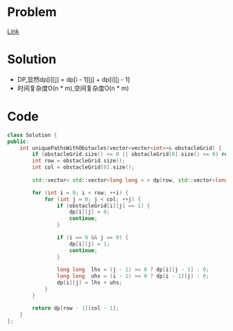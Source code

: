 # Problem
[Link](https://leetcode-cn.com/problems/unique-paths-ii/)

# Solution
* DP,显然dp[i][j] = dp[i - 1][j] + dp[i][j - 1]
* 时间复杂度O(n * m),空间复杂度O(n * m)

# Code
```cpp
class Solution {
public:
    int uniquePathsWithObstacles(vector<vector<int>>& obstacleGrid) {
        if (obstacleGrid.size() <= 0 || obstacleGrid[0].size() <= 0) return 0;
        int row = obstacleGrid.size();
        int col = obstacleGrid[0].size();
    
        std::vector< std::vector<long long > > dp(row, std::vector<long long >(col));

        for (int i = 0; i < row; ++i) {
            for (int j = 0; j < col; ++j) {
                if (obstacleGrid[i][j] == 1) {
                    dp[i][j] = 0;
                    continue;
                }

                if (i == 0 && j == 0) {
                    dp[i][j] = 1;
                    continue;
                }
               
                long long  lhs = (j - 1) >= 0 ? dp[i][j - 1] : 0;
                long long  uhs = (i - 1) >= 0 ? dp[i - 1][j] : 0;
                dp[i][j] = lhs + uhs;
            }
        }

        return dp[row - 1][col - 1];
    }
};

```